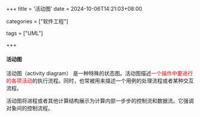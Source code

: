 +++
title = '活动图'
date = 2024-10-06T14:21:03+08:00

categories = ["软件工程"]

tags = ["UML"]

+++



#### 活动图



活动图（activity diagram） 是一种特殊的状态图。活动图描述<font color='red'>一个操作中要进行的各项活动</font>的执行流程。同时，也常被用来描述一个用例的处理流程或者某种交互流程。

活动图将进程或者其他计算结构展示为计算内部一步步的控制流和数据流。它强调对象间的控制流程。
